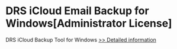# DRS iCloud Email Backup for Windows[Administrator License]
DRS iCloud Backup Tool for Windows
[>> Detailed information](https://secure.shareit.com/shareit/product.html?productid=301004408&affiliateid=200057808)